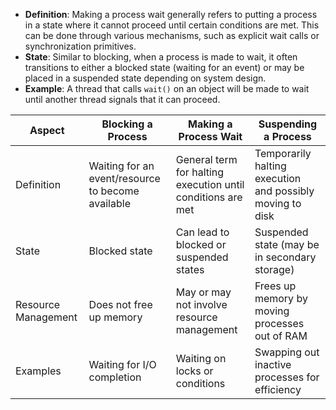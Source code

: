 - **Definition**: Making a process wait generally refers to putting a process in a state where it cannot proceed until certain conditions are met. This can be done through various mechanisms, such as explicit wait calls or synchronization primitives.
- **State**: Similar to blocking, when a process is made to wait, it often transitions to either a blocked state (waiting for an event) or may be placed in a suspended state depending on system design.
- **Example**: A thread that calls `wait()` on an object will be made to wait until another thread signals that it can proceed.

| Aspect                  | Blocking a Process                                  | Making a Process Wait                             | Suspending a Process                               |
|-------------------------|----------------------------------------------------|--------------------------------------------------|---------------------------------------------------|
| Definition              | Waiting for an event/resource to become available  | General term for halting execution until conditions are met | Temporarily halting execution and possibly moving to disk |
| State                   | Blocked state                                      | Can lead to blocked or suspended states          | Suspended state (may be in secondary storage)     |
| Resource Management      | Does not free up memory                            | May or may not involve resource management       | Frees up memory by moving processes out of RAM     |
| Examples                | Waiting for I/O completion                          | Waiting on locks or conditions                    | Swapping out inactive processes for efficiency     |

